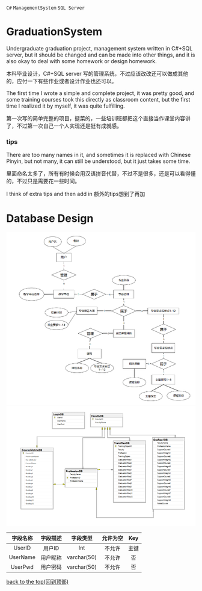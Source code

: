 `C#` `ManagementSystem` `SQL Server` 
# GraduationSystem

Undergraduate graduation project, management system written in C#+SQL server,
but it should be changed and can be made into other things, 
and it is also okay to deal with some homework or design homework.

本科毕业设计，C#+SQL server 写的管理系统，不过应该改改还可以做成其他的，应付一下有些作业或者设计作业也还可以。


The first time I wrote a simple and complete project, it was pretty good, 
and some training courses took this directly as classroom content,
but the first time I realized it by myself, it was quite fulfilling.

第一次写的简单完整的项目，挺菜的，一些培训班都把这个直接当作课堂内容讲了，不过第一次自己一个人实现还是挺有成就感。



### tips
There are too many names in it, and sometimes it is replaced with Chinese Pinyin, but not many, 
it can still be understood, but it just takes some time.

里面命名太多了，所有有时候会用汉语拼音代替，不过不是很多，还是可以看得懂的，不过只是需要花一些时间。

I think of extra tips and then add in
额外的tips想到了再加

# Database Design
![image](https://github.com/MuYu-X/GraduationSystemManagement/blob/main/E-R%20Diagram.png)
![image](https://github.com/MuYu-X/GraduationSystemManagement/blob/main/relation%20table.png)

| 字段名称   | 字段描述   | 字段类型   | 允许为空   | Key    |
|:----------:|:----------:|:----------:|:----------:|:----------:|
| UserID |	用户ID |	Int	| 不允许 |	主键 |
| UserName |	用户昵称 |	varchar(50) |	不允许 |	否 |
| UserPwd |	用户密码 |	varchar(50) |	不允许	| 否 |















[back to the top(回到顶部)](#readme)



